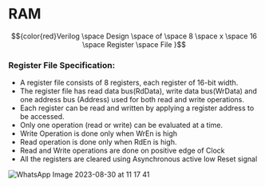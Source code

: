 # RAM
$${color{red}Verilog \space Design \space of \space 8 \space x \space 16 \space Register \space File }$$ 
### Register File Specification:
- A register file consists of 8 registers, each register of 16-bit width. 
- The register file has read data bus(RdData), write data 
bus(WrData) and one address bus (Address) used for both read 
and write operations.
- Each register can be read and written by applying a register 
address to be accessed.
- Only one operation (read or write) can be evaluated at a time. 
- Write Operation is done only when WrEn is high 
- Read operation is done only when RdEn is high. 
- Read and Write operations are done on positive edge of Clock
- All the registers are cleared using Asynchronous active low Reset 
signal

![WhatsApp Image 2023-08-30 at 11 17 41](https://github.com/BassantAhmedElbakry/RAM/assets/104600321/71ea4cb2-a4da-49d1-a50b-f83e6f62ae5b)


